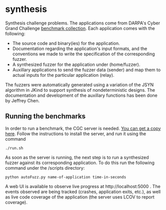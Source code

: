# synthesis

Synthesis challenge problems. The applications come from DARPA's Cyber Grand Challenge [benchmark collection](https://github.com/trailofbits/cb-multios). Each application comes with the following:

- The source code and binary(ies) for the application.
- Documentation regarding the application's input formats, and the conventions we made to write the specification of the corresponding fuzzer.
- A synthesized fuzzer for the application under (home/fuzzer). 
- Auxillary applications to send the fuzzer data (sender) and map them to actual inputs for the particular application (relay).

The fuzzers were automatically generated using a variation of the JSYN algorithm in JKind to support synthesis of nondeterministic designs. The documentation and development of the auxillary functions has been done by Jeffrey Chen.

## Running the benchmarks

In order to run a benchmark, the CGC server is needed. [You can get a copy here](https://github.com/andrewkatis/cgc-server). Follow the instructions to install the server, and run it using the command

`./run.sh`

As soon as the server is running, the next step is to run a synthesized fuzzer against its corresponding application. To do this run the following command under the /scripts directory:

`python autoFuzz.py name-of-application time-in-seconds`

A web UI is available to observe live progress at http://localhost:5000 . The events observed are being tracked (crashes, application exits, etc.), as well as live code coverage of the application (the server uses LCOV to report coverage).